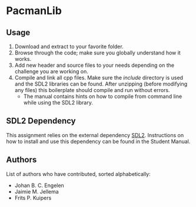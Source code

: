 # PacmanLib

## Usage

1. Download and extract to your favorite folder.
2. Browse through the code; make sure you globally understand how it works.
3. Add new header and source files to your needs depending on the challenge you are working on.
4. Compile and link all cpp files. Make sure the *include* directory is used and the SDL2 libraries can be found. After unzipping (before modifying any files) this boilerplate should compile and run without errors.
   * The manual contains hints on how to compile from command line while using the SDL2 library.

## SDL2 Dependency

This assignment relies on the external dependency [SDL2](http://www.libsdl.org).
Instructions on how to install and use this dependency can be found in the Student Manual.

## Authors

List of authors who have contributed, sorted alphabetically:

- Johan B. C. Engelen
- Jaimie M. Jellema
- Frits P. Kuipers